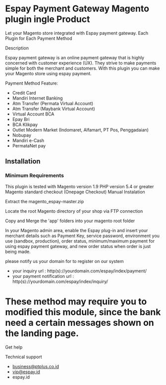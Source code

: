 # Espay Payment Gateway Magento plugin ingle Product
Let your Magento store integrated with Espay payment gateway.
Each Plugin for Each Payment Method

Description

Espay payment gateway is an online payment gateway that is highly concerned with customer experience (UX). They strive to make payments simple for both the merchant and customers. With this plugin you can make your Magento store using espay payment.

Payment Method Feature:

* Credit Card
* Mandiri Internet Banking
* Atm Transfer (Permata Virtual Account)
* Atm Transfer (Maybank Virtual Account)
* Virtual Account BCA
* Epay Bri
* BCA Klikpay
* Outlet Modern Market (Indomaret, Alfamart, PT Pos, Penggadaian)
* Nobupay
* Mandiri e-Cash
* PermataNet pay

## Installation

### Minimum Requirements

This plugin is tested with Magento version 1.9
PHP version 5.4 or greater
Magento standard checkout (Onepage Checkout)
Manual Instalation

Extract the magento_espay-master.zip

Locate the root Magento directory of your shop via FTP connection

Copy and Merge the 'app' folders into your magento root folder

In your Magento admin area, enable the Espay plug-in and insert your merchant details such as Payment Key, service password, environment you use (sandbox, production), order status, minimum/maximum payment for using espay payment gateway, and new order status when order is just being made.

please notify us your domain for to register on our system
* your inquiry url : http(s)://yourdomain.com/espay/index/payment/
* your payment notification url : http(s)://yourdomain.com/espay/index/inquiry/

# These method may require you to modified this module, since the bank need a certain messages shown on the landing page.
Get help

Technical support
* business@ptplus.co.id
* vip@espay.id
* espay.id
